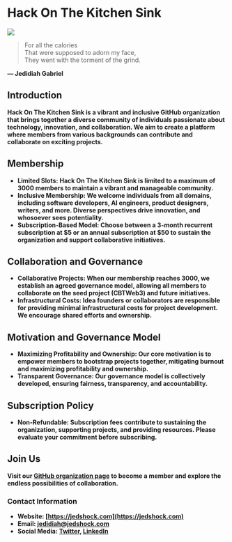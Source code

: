 # Hack On The Kitchen Sink

<img src="https://raw.githubusercontent.com/hackinsync/hackinsync/main/hackinsync.png" style="text-align: center; display: block; margin: auto">

> For all the calories<br/>
> That were supposed to adorn my face,<br/>
> They went with the torment of the grind.<br/>

<b>— Jedidiah Gabriel<b>


## Introduction

Hack On The Kitchen Sink is a vibrant and inclusive GitHub organization that brings together a diverse community of individuals passionate about technology, innovation, and collaboration. We aim to create a platform where members from various backgrounds can contribute and collaborate on exciting projects.

## Membership

- Limited Slots: Hack On The Kitchen Sink is limited to a maximum of 3000 members to maintain a vibrant and manageable community.
- Inclusive Membership: We welcome individuals from all domains, including software developers, AI engineers, product designers, writers, and more. Diverse perspectives drive innovation, and whosoever sees potentiality.
- Subscription-Based Model: Choose between a 3-month recurrent subscription at $5 or an annual subscription at $50 to sustain the organization and support collaborative initiatives.

## Collaboration and Governance

- Collaborative Projects: When our membership reaches 3000, we establish an agreed governance model, allowing all members to collaborate on the seed project (CBTWeb3) and future initiatives.
- Infrastructural Costs: Idea founders or collaborators are responsible for providing minimal infrastructural costs for project development. We encourage shared efforts and ownership.

## Motivation and Governance Model

- Maximizing Profitability and Ownership: Our core motivation is to empower members to bootstrap projects together, mitigating burnout and maximizing profitability and ownership.
- Transparent Governance: Our governance model is collectively developed, ensuring fairness, transparency, and accountability.

## Subscription Policy

- Non-Refundable: Subscription fees contribute to sustaining the organization, supporting projects, and providing resources. Please evaluate your commitment before subscribing.

## Join Us

Visit our [GitHub organization page](https://jedshock.com/#syncWhitepaper) to become a member and explore the endless possibilities of collaboration.

### Contact Information
- Website: [https://jedshock.com](https://jedshock.com)
- Email: [jedidiah@jedshock.com](mailto:jedidiah@jedshock.com)
- Social Media: [Twitter](https://twitter.com/hackinsync), [LinkedIn](https://linkedin.com/company/hackinsync) 
